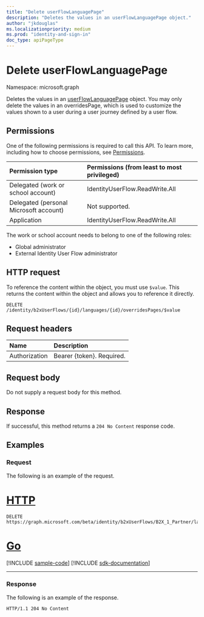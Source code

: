 ```yaml
---
title: "Delete userFlowLanguagePage"
description: "Deletes the values in an userFlowLanguagePage object."
author: "jkdouglas"
ms.localizationpriority: medium
ms.prod: "identity-and-sign-in"
doc_type: apiPageType
---
```


# Delete userFlowLanguagePage

Namespace: microsoft.graph

Deletes the values in an [userFlowLanguagePage](../resources/userflowlanguagepage.md) object. You may only delete the values in an overridesPage, which is used to customize the values shown to a user during a user journey defined by a user flow.

## Permissions

One of the following permissions is required to call this API. To learn more, including how to choose permissions, see [Permissions](/graph/permissions-reference).

|Permission type      | Permissions (from least to most privileged)              |
|:--------------------|:---------------------------------------------------------|
|Delegated (work or school account)|IdentityUserFlow.ReadWrite.All|
|Delegated (personal Microsoft account)| Not supported.|
|Application|IdentityUserFlow.ReadWrite.All|

The work or school account needs to belong to one of the following roles:

* Global administrator
* External Identity User Flow administrator

## HTTP request

To reference the content within the object, you must use `$value`. This returns the content within the object and allows you to reference it directly.

<!-- {
  "blockType": "ignored"
}
-->

``` http
DELETE /identity/b2xUserFlows/{id}/languages/{id}/overridesPages/$value
```

## Request headers

|Name|Description|
|:---|:---|
|Authorization|Bearer {token}. Required.|

## Request body

Do not supply a request body for this method.

## Response

If successful, this method returns a `204 No Content` response code.

## Examples

### Request

The following is an example of the request.


# [HTTP](#tab/http)
<!-- {
  "blockType": "request",
  "name": "delete_userflowlanguagepage"
}
-->

``` http
DELETE https://graph.microsoft.com/beta/identity/b2xUserFlows/B2X_1_Partner/languages/en/overridesPages/selfasserted1_1/$value
```

# [Go](#tab/go)
[!INCLUDE [sample-code](../includes/snippets/go/delete-userflowlanguagepage-go-snippets.md)]
[!INCLUDE [sdk-documentation](../includes/snippets/snippets-sdk-documentation-link.md)]

---


### Response

The following is an example of the response.

<!-- {
  "blockType": "response",
  "truncated": true
}
-->

``` http
HTTP/1.1 204 No Content
```
